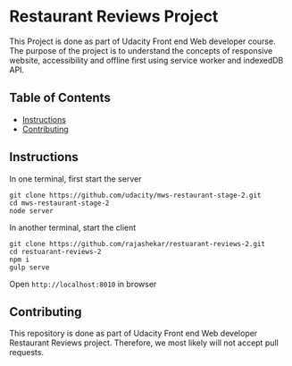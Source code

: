 #  Restaurant Reviews Project
This Project is done as part of Udacity Front end Web developer course. The purpose of the project is to understand the concepts of responsive website, accessibility and offline first using service worker and indexedDB API.

## Table of Contents

- [Instructions](#instructions)
- [Contributing](#contributing)


## Instructions
In one terminal, first start the server
```
git clone https://github.com/udacity/mws-restaurant-stage-2.git
cd mws-restaurant-stage-2
node server
```

In another terminal, start the client
```
git clone https://github.com/rajashekar/restuarant-reviews-2.git
cd restuarant-reviews-2
npm i
gulp serve
```

Open `http://localhost:8010` in browser

## Contributing

This repository is done as part of Udacity Front end Web developer Restaurant Reviews project. Therefore, we most likely will not accept pull requests.